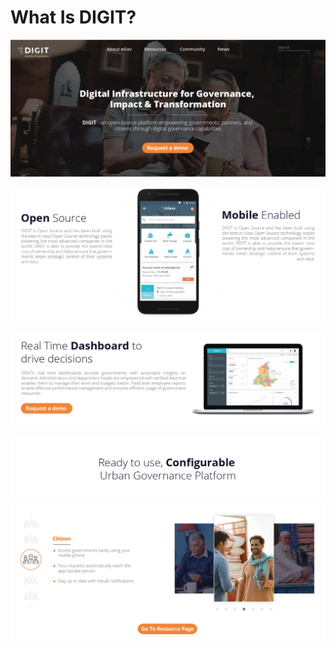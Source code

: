 # What Is DIGIT?

![](.gitbook/assets/digit-website_-01.png)

![](.gitbook/assets/digit-website_-03.png)

![](.gitbook/assets/digit-website_-04.png)

![](.gitbook/assets/digit-website_-05.png)

![](.gitbook/assets/digit-website_-06.png)



